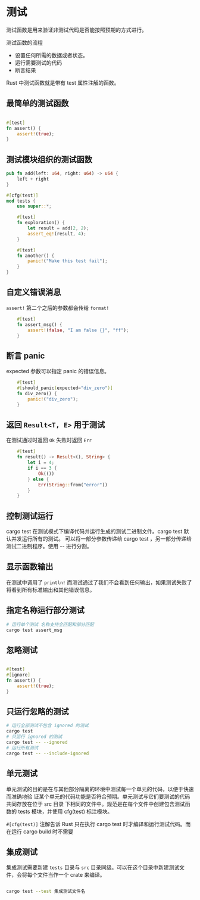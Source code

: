 # 测试

测试函数是用来验证非测试代码是否能按照预期的方式进行。

测试函数的流程

- 设置任何所需的数据或者状态。
- 运行需要测试的代码
- 断言结果

Rust 中测试函数就是带有 test 属性注解的函数。

## 最简单的测试函数

```rust

#[test]
fn assert() {
    assert!(true);
}
```

## 测试模块组织的测试函数

```rust
pub fn add(left: u64, right: u64) -> u64 {
    left + right
}

#[cfg(test)]
mod tests {
    use super::*;

    #[test]
    fn exploration() {
        let result = add(2, 2);
        assert_eq!(result, 4);
    }

    #[test]
    fn another() {
        panic!("Make this test fail");
    }
}
```

## 自定义错误消息

`assert!` 第二个之后的参数都会传给 `format!`

```rust
    #[test]
    fn assert_msg() {
        assert!(false, "I am false {}", "ff");
    }
```

## 断言 panic

expected 参数可以指定 panic 的错误信息。

```rust
    #[test]
    #[should_panic(expected="div_zero")]
    fn div_zero() {
        panic!("div_zero");
    }
```

## 返回 `Result<T, E>` 用于测试

在测试通过时返回 `Ok` 失败时返回 `Err`

```rust
    #[test]
    fn result() -> Result<(), String> {
        let i = 4; 
        if i == 3 {
            Ok(())
        } else {
            Err(String::from("error"))
        }
    }
```

## 控制测试运行

cargo test 在测试模式下编译代码并运行生成的测试二进制文件。cargo test 默认并发运行所有的测试。
可以将一部分参数传递给 cargo test ，另一部分传递给测试二进制程序。使用 -- 进行分割。

## 显示函数输出

在测试中调用了 `println!` 而测试通过了我们不会看到任何输出，如果测试失败了将看到所有标准输出和其他错误信息。

## 指定名称运行部分测试

```bash
# 运行单个测试 名称支持全匹配和部分匹配
cargo test assert_msg
```

## 忽略测试

```rust

#[test]
#[ignore]
fn assert() {
    assert!(true);
}
```

## 只运行忽略的测试

```bash
# 运行全部测试不包含 ignored 的测试
cargo test
# 只运行 ignored 的测试
cargo test -- --ignored
# 运行所有测试
cargo test -- --include-ignored
```

## 单元测试

单元测试的目的是在与其他部分隔离的环境中测试每一个单元的代码，以便于快速而准确地验
证某个单元的代码功能是否符合预期。单元测试与它们要测试的代码共同存放在位于 src 目录
下相同的文件中。规范是在每个文件中创建包含测试函数的 tests 模块，并使用 cfg(test)
标注模块。

`#[cfg(test)]` 注解告诉 Rust 只在执行 cargo test 时才编译和运行测试代码。而在运行 cargo build 时不需要

## 集成测试

集成测试需要新建 `tests` 目录与 `src` 目录同级。可以在这个目录中新建测试文件，会将每个文件当作一个 crate 来编译。

```bash

cargo test --test 集成测试文件名
```